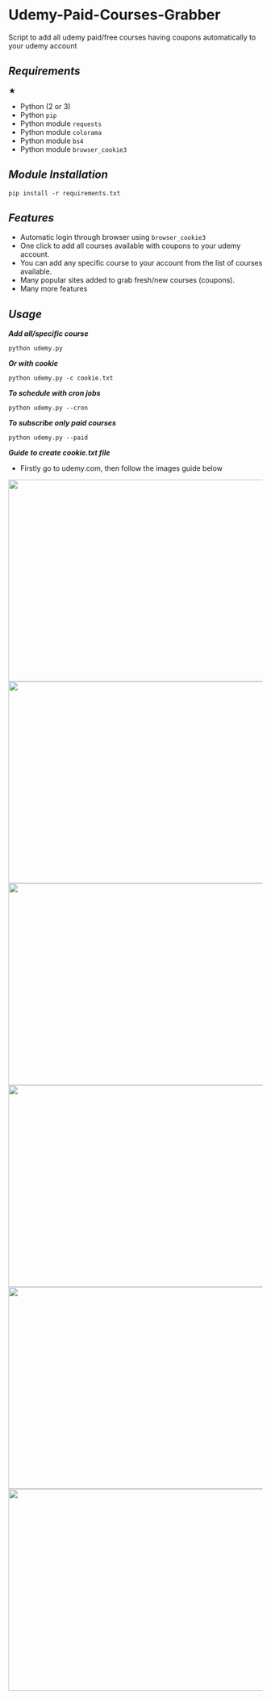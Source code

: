 # Udemy-Paid-Courses-Grabber
Script to add all udemy paid/free courses having coupons automatically to your udemy account

## ***Requirements***
★
- Python (2 or 3)
- Python `pip`
- Python module `requests`
- Python module `colorama`
- Python module `bs4`
- Python module `browser_cookie3`

## ***Module Installation***

	pip install -r requirements.txt

## ***Features***

- Automatic login through browser using `browser_cookie3`
- One click to add all courses available with coupons to your udemy account.
- You can add any specific course to your account from the list of courses available.
- Many popular sites added to grab fresh/new courses (coupons).
- Many more features

## ***Usage***

***Add all/specific course***

    python udemy.py

***Or with cookie***

    python udemy.py -c cookie.txt

***To schedule with cron jobs***

    python udemy.py --cron

***To subscribe only paid courses***

    python udemy.py --paid

***Guide to create cookie.txt file***
- Firstly go to udemy.com, then follow the images guide below
<img src='images/image1.jpg' width='600' height='400'>


<img src='images/image2.jpg' width='600' height='400'>


<img src='images/image3.jpg' width='600' height='400'>


<img src='images/image4.jpg' width='600' height='400'>


<img src='images/image5.jpg' width='600' height='400'>


<img src='images/image6.jpg' width='600' height='400'>

